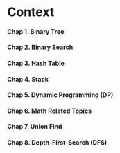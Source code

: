# Context

#### Chap 1. Binary Tree

#### Chap 2. Binary Search

#### Chap 3. Hash Table

#### Chap 4. Stack

#### Chap 5. Dynamic Programming \(DP\)

#### Chap 6. Math Related Topics

#### Chap 7. Union Find

#### Chap 8. Depth-First-Search \(DFS\)



